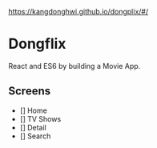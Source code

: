 https://kangdonghwi.github.io/dongplix/#/

# Dongflix

React and ES6 by building a Movie App.

## Screens

- [] Home
- [] TV Shows
- [] Detail
- [] Search
